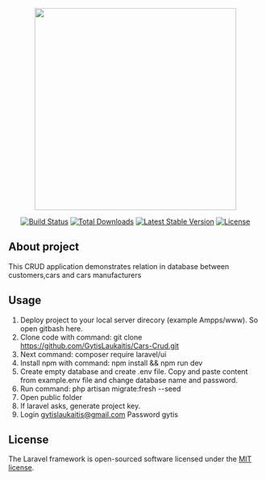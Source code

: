 <p align="center"><a href="https://laravel.com" target="_blank"><img src="https://raw.githubusercontent.com/laravel/art/master/logo-lockup/5%20SVG/2%20CMYK/1%20Full%20Color/laravel-logolockup-cmyk-red.svg" width="400"></a></p>

<p align="center">
<a href="https://travis-ci.org/laravel/framework"><img src="https://travis-ci.org/laravel/framework.svg" alt="Build Status"></a>
<a href="https://packagist.org/packages/laravel/framework"><img src="https://poser.pugx.org/laravel/framework/d/total.svg" alt="Total Downloads"></a>
<a href="https://packagist.org/packages/laravel/framework"><img src="https://poser.pugx.org/laravel/framework/v/stable.svg" alt="Latest Stable Version"></a>
<a href="https://packagist.org/packages/laravel/framework"><img src="https://poser.pugx.org/laravel/framework/license.svg" alt="License"></a>
</p>

## About project

<p>This CRUD application demonstrates relation in database between customers,cars and cars manufacturers</p>

## Usage

1. Deploy project to your local server direcory (example Ampps/www). So open gitbash here.
2. Clone code with command: git clone https://github.com/GytisLaukaitis/Cars-Crud.git
3. Next command: composer require laravel/ui
4. Install npm with command: npm install && npm run dev
5. Create empty database and create .env file. Copy and paste content from example.env file and change database name and password.
6. Run command: php artisan migrate:fresh --seed
7. Open public folder
8. If laravel asks, generate project key.
9. Login gytislaukaitis@gmail.com  Password gytis


## License

The Laravel framework is open-sourced software licensed under the [MIT license](https://opensource.org/licenses/MIT).
